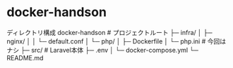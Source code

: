 # docker-handson

ディレクトリ構成
docker-handson # プロジェクトルート
├─ infra/
│   ├─ nginx/
│   │   └─ default.conf
│   └─ php/
│       ├─ Dockerfile
│       └─ php.ini # 今回はナシ
├─ src/ # Laravel本体
├─ .env
│   └─ docker-compose.yml
└─ README.md

